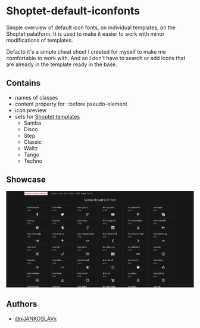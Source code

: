 # Shoptet-default-iconfonts
Simple overview of default icon fonts, on individual templates, on the Shoptet palatform.  It is used to make it easier to work with minor modifications of templates.

Defacto it's a simple cheat sheet I created for myself to make me comfortable to work with. And so I don't have to search or add icons that are already in the template ready in the base.
## Contains
- names of classes
- content property for ::before pseudo-element
- icon preview
- sets for [Shoptet templates](https://www.shoptet.cz/sablony/)
    - Samba
    - Disco
    - Step
    - Classic
    - Waltz
    - Tango
    - Techno
## Showcase
![showcase](https://github.com/xJANKOSLAVx/Shoptet-default-iconfonts/blob/master/showcase.png)

## Authors

- [@xJANKOSLAVx](https://www.github.com/xJANKOSLAVx)

